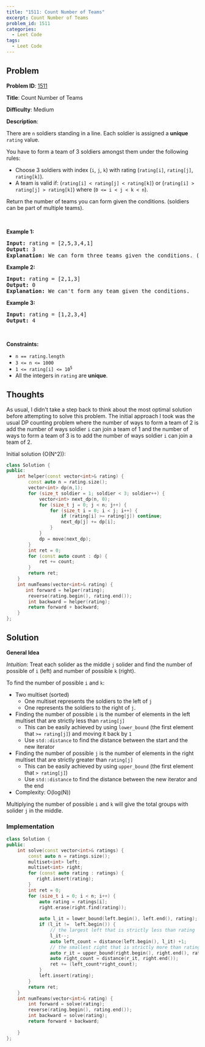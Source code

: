 ```yaml
---
title: "1511: Count Number of Teams"
excerpt: Count Number of Teams
problem_id: 1511 
categories:
  - Leet Code
tags:
  - Leet Code
---
```


## Problem

**Problem ID**: [1511](https://leetcode.com/problems/count-number-of-teams/)

**Title**: Count Number of Teams

**Difficulty**: Medium

**Description**:

<p>There are <code>n</code> soldiers standing in a line. Each soldier is assigned a <strong>unique</strong> <code>rating</code> value.</p>

<p>You have to form a team of 3 soldiers amongst them under the following rules:</p>

<ul>
	<li>Choose 3 soldiers with index (<code>i</code>, <code>j</code>, <code>k</code>) with rating (<code>rating[i]</code>, <code>rating[j]</code>, <code>rating[k]</code>).</li>
	<li>A team is valid if: (<code>rating[i] &lt; rating[j] &lt; rating[k]</code>) or (<code>rating[i] &gt; rating[j] &gt; rating[k]</code>) where (<code>0 &lt;= i &lt; j &lt; k &lt; n</code>).</li>
</ul>

<p>Return the number of teams you can form given the conditions. (soldiers can be part of multiple teams).</p>

<p>&nbsp;</p>
<p><strong>Example 1:</strong></p>

<pre>
<strong>Input:</strong> rating = [2,5,3,4,1]
<strong>Output:</strong> 3
<strong>Explanation:</strong> We can form three teams given the conditions. (2,3,4), (5,4,1), (5,3,1). 
</pre>

<p><strong>Example 2:</strong></p>

<pre>
<strong>Input:</strong> rating = [2,1,3]
<strong>Output:</strong> 0
<strong>Explanation:</strong> We can&#39;t form any team given the conditions.
</pre>

<p><strong>Example 3:</strong></p>

<pre>
<strong>Input:</strong> rating = [1,2,3,4]
<strong>Output:</strong> 4
</pre>

<p>&nbsp;</p>
<p><strong>Constraints:</strong></p>

<ul>
	<li><code>n == rating.length</code></li>
	<li><code>3 &lt;= n &lt;= 1000</code></li>
	<li><code>1 &lt;= rating[i] &lt;= 10<sup>5</sup></code></li>
	<li>All the integers in <code>rating</code> are <strong>unique</strong>.</li>
</ul>


## Thoughts

As usual, I didn't take a step back to think about the most optimal solution before attempting to solve this problem. The initial approach I took was the usual DP counting problem where the number of ways to form a team of 2 is add the number of ways soldier `i` can join a team of 1 and the number of ways to form a team of 3 is to add the number of ways soldier `i` can join a team of 2.

Initial solution (O(N^2)):
```cpp
class Solution {
public:
    int helper(const vector<int>& rating) {
        const auto n = rating.size();
        vector<int> dp(n,1);
        for (size_t soldier = 1; soldier < 3; soldier++) {
            vector<int> next_dp(n, 0);
            for (size_t j = 0; j < n; j++) {
                for (size_t i = 0; i < j; i++) {
                    if (rating[i] >= rating[j]) continue;
                    next_dp[j] += dp[i];
                }
            }
            dp = move(next_dp);
        }
        int ret = 0;
        for (const auto count : dp) {
            ret += count;
        }
        return ret;
    }
    int numTeams(vector<int>& rating) {
       int forward = helper(rating);
        reverse(rating.begin(), rating.end());
        int backward = helper(rating);
        return forward + backward;
    }
};
```

## Solution

**General Idea**

*Intuition*: Treat each solider as the middle `j` solider and find the number of possible of `i` (left) and number of possible `k` (right).

To find the number of possible `i` and `k`:
* Two multiset (sorted)
    * One multiset represents the soldiers to the left of `j` 
    * One represents the soldiers to the right of `j`.
* Finding the number of possible `i` is the number of elements in the left multiset that are strictly less than `rating[j]`
    * This can be easily achieved by using `lower_bound` (the first element that `>= rating[j]`) and moving it back by `1`
    * Use `std::distance` to find the distance between the start and the new iterator
* Finding the number of possible `j` is the number of elements in the right multiset that are strictly greater than `rating[j]`
    * This can be easily achieved by using `upper_bound` (the first element that `> rating[j]`)
    * Use `std::distance` to find the distance between the new iterator and the end
* Complexity: O(log(N))

Multiplying the number of possible `i` and `k` will give the total groups with solider `j` in the middle.

### Implementation

```cpp
class Solution {
public:
    int solve(const vector<int>& ratings) {
        const auto n = ratings.size();
        multiset<int> left;
        multiset<int> right;
        for (const auto rating : ratings) {
           right.insert(rating);
        }
        int ret = 0;
        for (size_t i = 0; i < n; i++) {
            auto rating = ratings[i];
            right.erase(right.find(rating));
            
            auto l_it = lower_bound(left.begin(), left.end(), rating);
            if (l_it !=  left.begin()) {
                // the largest left that is strictly less than rating
                l_it--;
                auto left_count = distance(left.begin(), l_it) +1;
                // the smallest right that is strictly more than rating
                auto r_it = upper_bound(right.begin(), right.end(), rating);
                auto right_count = distance(r_it, right.end());
                ret += (left_count*right_count);
            }
            left.insert(rating);
        }
        return ret;
    }
    int numTeams(vector<int>& rating) {
        int forward = solve(rating);
        reverse(rating.begin(), rating.end());
        int backward = solve(rating);
        return forward + backward;
        
    }
};
```
